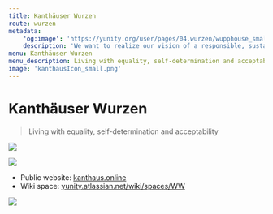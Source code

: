 ```yaml
---
title: Kanthäuser Wurzen
route: wurzen
metadata:
    'og:image': 'https://yunity.org/user/pages/04.wurzen/wupphouse_smallwithpadding.png'
    description: 'We want to realize our vision of a responsible, sustainable and open way of living'
menu: Kanthäuser Wurzen
menu_description: Living with equality, self-determination and acceptability
image: 'kanthausIcon_small.png'
---
```


# Kanthäuser Wurzen

> Living with equality, self-determination and acceptability

![](dougintheyard.jpg)

![](wurzenfront.jpg)

* Public website: [kanthaus.online](https://kanthaus.online/)
* Wiki space: [yunity.atlassian.net/wiki/spaces/WW](https://yunity.atlassian.net/wiki/display/WW/WuppHaus+Wurzen+Home)

![](wurzenstaircase.jpg)
